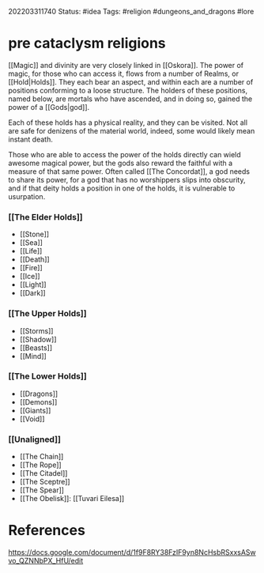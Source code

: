 202203311740
Status: #idea
Tags: #religion #dungeons_and_dragons #lore 

# pre cataclysm religions
[[Magic]] and divinity are very closely linked in [[Oskora]]. The power of magic, for those who can access it, flows from a number of Realms, or [[Hold|Holds]]. They each bear an aspect, and within each are a number of positions conforming to a loose structure. The holders of these positions, named below, are mortals who have ascended, and in doing so, gained the power of a [[Gods|god]]. 

Each of these holds has a physical reality, and they can be visited. Not all are safe for denizens of the material world, indeed, some would likely mean instant death. 

Those who are able to access the power of the holds directly can wield awesome magical power, but the gods also reward the faithful with a measure of that same power. Often called [[The Concordat]], a god needs to share its power, for a god that has no worshippers slips into obscurity, and if that deity holds a position in one of the holds, it is vulnerable to usurpation.

### [[The Elder Holds]]
- [[Stone]]
- [[Sea]]
- [[Life]]
- [[Death]]
- [[Fire]] 
- [[Ice]]
- [[Light]]
- [[Dark]]

### [[The Upper Holds]]
- [[Storms]]
- [[Shadow]]
- [[Beasts]]
- [[Mind]]

###  [[The Lower Holds]]
- [[Dragons]]
- [[Demons]]
- [[Giants]]
- [[Void]]

###  [[Unaligned]]
- [[The Chain]]
- [[The Rope]]
- [[The Citadel]]
- [[The Sceptre]]
- [[The Spear]]
- [[The Obelisk]]: [[Tuvari Eilesa]]


# References
https://docs.google.com/document/d/1f9F8RY38FzIF9yn8NcHsbRSxxsASwvo_QZNNbPX_HfU/edit
